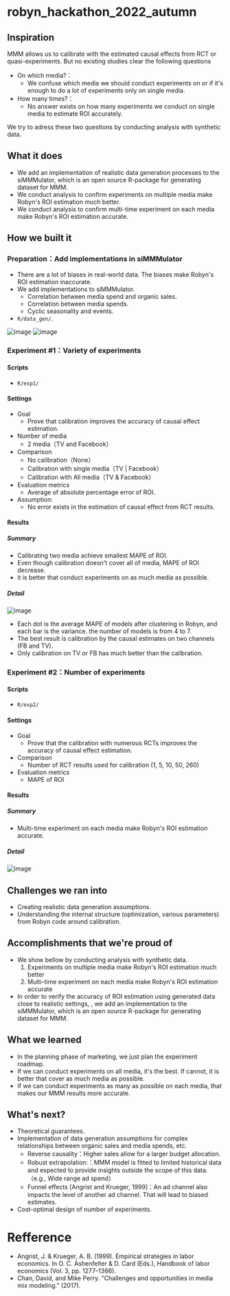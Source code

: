 # robyn_hackathon_2022_autumn

## Inspiration



MMM allows us to calibrate with the estimated causal effects from RCT or quasi-experiments.
But no existing studies clear the following questions

- On which media?：
    - We confuse which media we should conduct experiments on or if it's enough to do a lot of experiments only on single media.
- How many times?：
    - No answer exists on how many experiments we conduct on single media to estimate ROI accurately.

We try to adress these two questions by conducting analysis with synthetic data.

## What it does

- We add an implementation of realistic data generation processes to the siMMMulator, which is an open source R-package for generating dataset for MMM.
- We conduct analysis to confirm experiments on multiple media make Robyn's ROI estimation much better.
- We conduct analysis to confirm multi-time experiment on each media make Robyn's ROI estimation accurate.

## How we built it

### Preparation：Add implementations in siMMMulator
- There are a lot of biases in real-world data. The biases make Robyn's ROI estimation inaccurate.
- We add implementations to siMMMulator.
    - Correlation between media spend and organic sales.
    - Correlation between media spends.
    - Cyclic seasonality and events.
- `R/data_gen/`.

![image](https://user-images.githubusercontent.com/40241649/201340102-64a45ceb-7000-41dd-8ebb-36698ec68a6b.png)
![image](https://user-images.githubusercontent.com/40241649/201340149-720149e3-b795-4c85-add8-d08458885bcf.png)

### Experiment #1：Variety of experiments
#### Scripts
- `R/exp1/`

#### Settings
- Goal
    - Prove that calibration improves the accuracy of causal effect estimation.
- Number of media
    - 2 media（TV and Facebook）
- Comparison
    - No calibration（None）
    - Calibration with single media（TV | Facebook）
    - Calibration with All media（TV & Facebook）
- Evaluation metrics
    - Average of absolute percentage error of ROI.
- Assumption:
    - No error exists in the estimation of causal effect from RCT results.

#### Results
##### Summary
- Calibrating two media achieve smallest MAPE of ROI.
- Even though calibration doesn't cover all of media, MAPE of ROI decrease.
- it is better that conduct experiments on as much media as possible.

##### Detail
![image](https://user-images.githubusercontent.com/40241649/201340234-5676808f-8de2-4d89-8fc6-c34effa4d1ce.png)
- Each dot is the average MAPE of models after clustering in Robyn, and each bar is the variance. the number of models is from 4 to 7.
- The best result is calibration by the causal estimates on two channels (FB and TV).
- Only calibration on TV or FB has much better than the calibration.

### Experiment #2：Number of experiments
#### Scripts
- `R/exp2/`

#### Settings
- Goal
    - Prove that the calibration with numerous RCTs improves the accuracy of causal effect estimation.
- Comparison
    - Number of RCT results used for calibration (1, 5, 10, 50, 260)
- Evaluation metrics
    - MAPE of ROI

#### Results
##### Summary
- Multi-time experiment on each media make Robyn's ROI estimation accurate.


##### Detail
  
![image](https://user-images.githubusercontent.com/40241649/201340312-fb3c3145-4461-4316-a656-0500b6e9dbf2.png)




## Challenges we ran into

- Creating realistic data generation assumptions.
- Understanding the internal structure (optimization, various parameters) from Robyn code around calibration.

## Accomplishments that we're proud of

- We show bellow by conducting analysis with synthetic data.
  1. Experiments on multiple media make Robyn's ROI estimation much better
  2. Multi-time experiment on each media make Robyn's ROI estimation accurate
- In order to verify the accuracy of ROI estimation using generated data close to realistic settings, , we add an implementation to the siMMMulator, which is an open source R-package for generating dataset for MMM.

## What we learned

- In the planning phase of marketing, we just plan the experiment roadmap.
- If we can conduct experiments on all media, it's the best. If cannot, it is better that cover as much media as possible.
- If we can conduct experiments as many as possible on each media, that makes our MMM results more accurate.

## What's next?

- Theoretical guarantees.
- Implementation of data generation assumptions for complex relationships between organic sales and media spends, etc.
    - Reverse causality：Higher sales allow for a larger budget allocation.
    - Robust extrapolation:：MMM model is fitted to limited historical data and expected to provide insights outside the scope of this data. （e.g., Wide range ad spend）
    - Funnel effects [Angrist and Krueger, 1999]：An ad channel also impacts the level of another ad channel. That will lead to biased estimates.
- Cost-optimal design of number of experiments.


# Refference
- Angrist, J. & Krueger, A. B. (1999). Empirical strategies in labor economics. In O. C. Ashenfelter & D. Card (Eds.), Handbook of labor economics (Vol. 3, pp. 1277–1366).
- Chan, David, and Mike Perry. "Challenges and opportunities in media mix modeling." (2017).